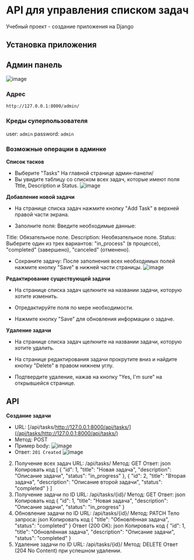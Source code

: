 # API для управления списком задач
Учебный проект - создание приложения на Django

## Установка приложения

## Админ панель
![image](https://github.com/user-attachments/assets/b729887f-654f-462f-af56-c0d1e203da2f)

### Адрес
`http://127.0.0.1:8000/admin/`
### Креды суперпользователя
user: `admin`
password: `admin`
### Возможные операции в админке
**Список тасков**
- Выберите "Tasks" На главной странице админ-панели/
- Вы увидите таблицу со списком всех задач, которые имеют поля Tttle, Description и Status.
![image](https://github.com/user-attachments/assets/a380569f-ad78-461d-8c37-ef15f8f3b1de)


**Добавление новой задачи**
- На странице списка задач нажмите кнопку "Add Task" в верхней правой части экрана.

- Заполните поля: Введите необходимые данные:

Title: Обязательное поле.
Description: Необязательное поле.
Status: Выберите один из трех вариантов: "in_process" (в процессе), "completed" (завершено), "canceled" (отменено).
- Сохраните задачу: После заполнения всех необходимых полей нажмите кнопку "Save" в нижней части страницы.
![image](https://github.com/user-attachments/assets/26983e80-3ea0-435d-9e83-1b2818ccfccf)

**Редактирование существующей задачи**
- На странице списка задач щелкните на названии задачи, которую хотите изменить.

- Отредактируйте поля по мере необходимости.

- Нажмите кнопку "Save" для обновления информации о задаче.

**Удаление задачи**
- На странице списка задач щелкните на названии задачи, которую хотите удалить.

- На странице редактирования задачи прокрутите вниз и найдите кнопку "Delete" в правом нижнем углу.

- Подтвердите удаление, нажав на кнопку "Yes, I'm sure" на открывшейся странице.
## API
**Создание задачи**
- URL: [/api/tasks/http://127.0.0.1:8000/api/tasks/](/api/tasks/http://127.0.0.1:8000/api/tasks/)
- Метод: POST
- Пример body:
![image](https://github.com/user-attachments/assets/2a477af0-2df8-4429-a5fa-96fdffc28717)
- Ответ: `201 Created`
![image](https://github.com/user-attachments/assets/fb94e478-45f6-4b67-aa58-ba2a9d434166)

2. Получение всех задач
URL: /api/tasks/
Метод: GET
Ответ:
json
Копировать код
[
  {
    "id": 1,
    "title": "Новая задача",
    "description": "Описание задачи",
    "status": "in_progress"
  },
  {
    "id": 2,
    "title": "Вторая задача",
    "description": "Описание второй задачи",
    "status": "completed"
  }
]
3. Получение задачи по ID
URL: /api/tasks/{id}/
Метод: GET
Ответ:
json
Копировать код
{
  "id": 1,
  "title": "Новая задача",
  "description": "Описание задачи",
  "status": "in_progress"
}
4. Обновление задачи по ID
URL: /api/tasks/{id}/
Метод: PATCH
Тело запроса:
json
Копировать код
{
  "title": "Обновлённая задача",
  "status": "completed"
}
Ответ (200 OK):
json
Копировать код
{
  "id": 1,
  "title": "Обновлённая задача",
  "description": "Описание задачи",
  "status": "completed"
}
5. Удаление задачи по ID
URL: /api/tasks/{id}/
Метод: DELETE
Ответ (204 No Content) при успешном удалении.


